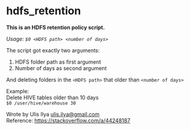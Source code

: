 # hdfs_retention
**This is an HDFS retention policy script.**

*Usage: `$0 <HDFS path> <number of days>`*

The script got exactly two arguments:
1. HDFS folder path as first argument
2. Number of days as second argument

And deleting folders in the `<HDFS path>` that older than `<number of days>`

Example:  
Delete HIVE tables older than 10 days  
`$0 /user/hive/warehouse 30`

Wrote by Ulis Ilya ulis.ilya@gmail.com  
Reference: https://stackoverflow.com/a/44248187
